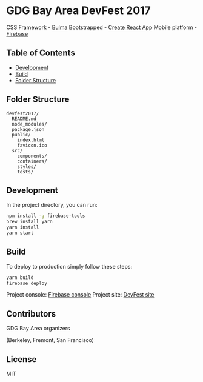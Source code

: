 # GDG Bay Area DevFest 2017

CSS Framework - [Bulma](https://github.com/jgthms/bulma)
Bootstrapped - [Create React App](https://github.com/facebookincubator/create-react-app)
Mobile platform - [Firebase](https://firebase.google.com/)

## Table of Contents

- [Development](#development)
- [Build](#build)
- [Folder Structure](#folder-structure)

## Folder Structure

```
devfest2017/
  README.md
  node_modules/
  package.json
  public/
    index.html
    favicon.ico
  src/
    components/
    containers/
    styles/
    tests/
```

## Development
In the project directory, you can run:

```sh
npm install -g firebase-tools
brew install yarn
yarn install
yarn start
```

## Build
To deploy to production simply follow these steps:

```sh
yarn build
firebase deploy
```

Project console: [Firebase console](https://console.firebase.google.com/project/gdg-bayarea-devfest-2017/overview)
Project site: [DevFest site](https://gdg-bayarea-devfest-2017.firebaseapp.com)

## Contributors
GDG Bay Area organizers

(Berkeley, Fremont, San Francisco)

## License
MIT

